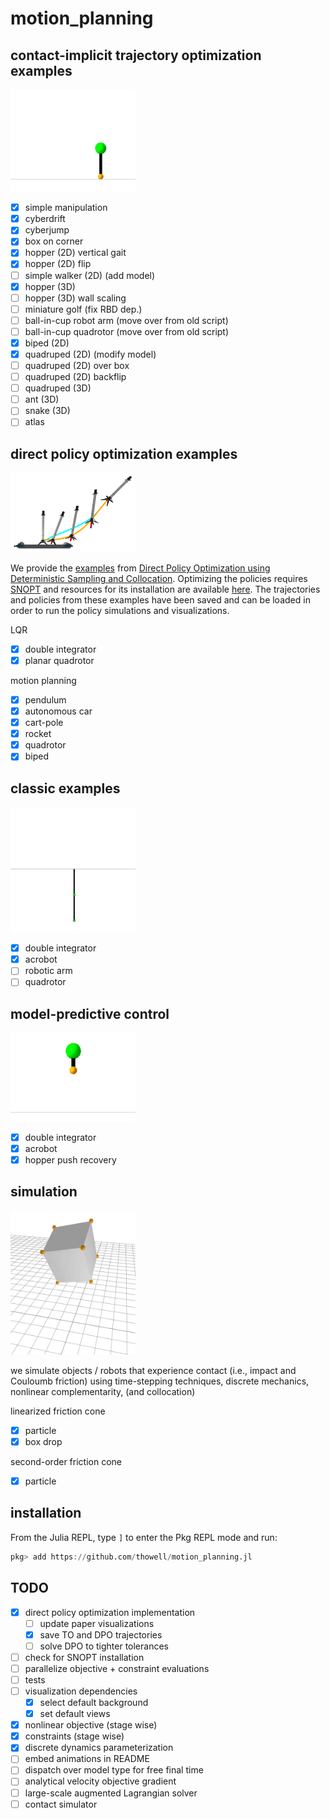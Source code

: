 # motion_planning

## contact-implicit trajectory optimization examples

<img src="examples/animations/hopper_flip.gif" alt="drawing" width="200"/>

- [X] simple manipulation
- [X] cyberdrift
- [X] cyberjump
- [X] box on corner
- [X] hopper (2D) vertical gait
- [X] hopper (2D) flip
- [ ] simple walker (2D) (add model)
- [X] hopper (3D)
- [ ] hopper (3D) wall scaling
- [ ] miniature golf (fix RBD dep.)
- [ ] ball-in-cup robot arm (move over from old script)
- [ ] ball-in-cup quadrotor (move over from old script)
- [X] biped (2D)
- [X] quadruped (2D) (modify model)
- [ ] quadruped (2D) over box
- [ ] quadruped (2D) backflip
- [ ] quadruped (3D)
- [ ] ant (3D)
- [ ] snake (3D)
- [ ] atlas

## direct policy optimization examples
<img src="examples/animations/rocket_landing_ghost.png" alt="drawing" width="200"/>

We provide the [examples](src/examples/direct_policy_optimization) from [Direct Policy Optimization using Deterministic Sampling and Collocation](https://arxiv.org/abs/2010.08506). Optimizing the policies requires [SNOPT](https://en.wikipedia.org/wiki/SNOPT) and resources for its installation are available [here](src/solvers/snopt.jl). The trajectories and policies from these examples have been saved and can be loaded in order to run the policy simulations and visualizations.

LQR
- [X] double integrator
- [X] planar quadrotor

motion planning
- [X] pendulum
- [X] autonomous car
- [X] cart-pole
- [X] rocket
- [X] quadrotor
- [x] biped

## classic examples

<img src="examples/animations/acrobot.gif" alt="drawing" width="200"/>

- [X] double integrator
- [X] acrobot
- [ ] robotic arm
- [ ] quadrotor

## model-predictive control
<img src="examples/animations/hopper_push_recovery.gif" alt="drawing" width="200"/>

- [X] double integrator
- [X] acrobot
- [X] hopper push recovery

## simulation

<img src="examples/animations/box_drop.gif" alt="drawing" width="200"/>

we simulate objects / robots that experience contact (i.e., impact and Couloumb friction) using time-stepping techniques, discrete mechanics, nonlinear complementarity, (and collocation)

linearized friction cone
- [X] particle
- [X] box drop

second-order friction cone
- [X] particle

## installation
From the Julia REPL, type `]` to enter the Pkg REPL mode and run:
```julia
pkg> add https://github.com/thowell/motion_planning.jl
```

## TODO
- [X] direct policy optimization implementation
	- [ ] update paper visualizations
	- [X] save TO and DPO trajectories
	- [ ] solve DPO to tighter tolerances
- [ ] check for SNOPT installation
- [ ] parallelize objective + constraint evaluations
- [ ] tests
- [ ] visualization dependencies
	- [X] select default background
	- [X] set default views
- [X] nonlinear objective (stage wise)
- [X] constraints (stage wise)
- [X] discrete dynamics parameterization
- [ ] embed animations in README
- [ ] dispatch over model type for free final time
- [ ] analytical velocity objective gradient
- [ ] large-scale augmented Lagrangian solver
- [ ] contact simulator
